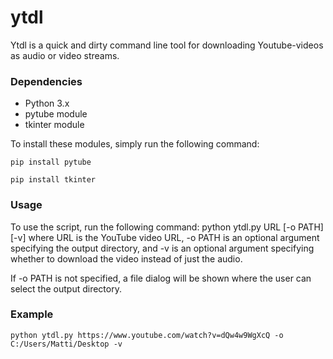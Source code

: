 # ytdl
Ytdl is a quick and dirty command line tool for downloading Youtube-videos as audio or video streams.

### Dependencies
- Python 3.x
- pytube module
- tkinter module

To install these modules, simply run the following command:

	pip install pytube

	pip install tkinter

### Usage
To use the script, run the following command:
	python ytdl.py URL [-o PATH] [-v]
where URL is the YouTube video URL, -o PATH is an optional argument specifying the output directory,
and -v is an optional argument specifying whether to download the video instead of just the audio.

If -o PATH is not specified, a file dialog will be shown where the user can select the output directory.

### Example
	python ytdl.py https://www.youtube.com/watch?v=dQw4w9WgXcQ -o C:/Users/Matti/Desktop -v


